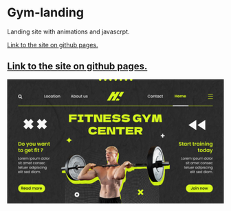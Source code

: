 ﻿# Gym-landing
Landing site with animations and javascrpt.

[Link to the site on github pages.](https://codui.github.io/gym-landing/)

<h2>
  <a href="https://codui.github.io/gym-landing/">Link to the site on github pages.</a>
</h2>

![](img/site.png)

